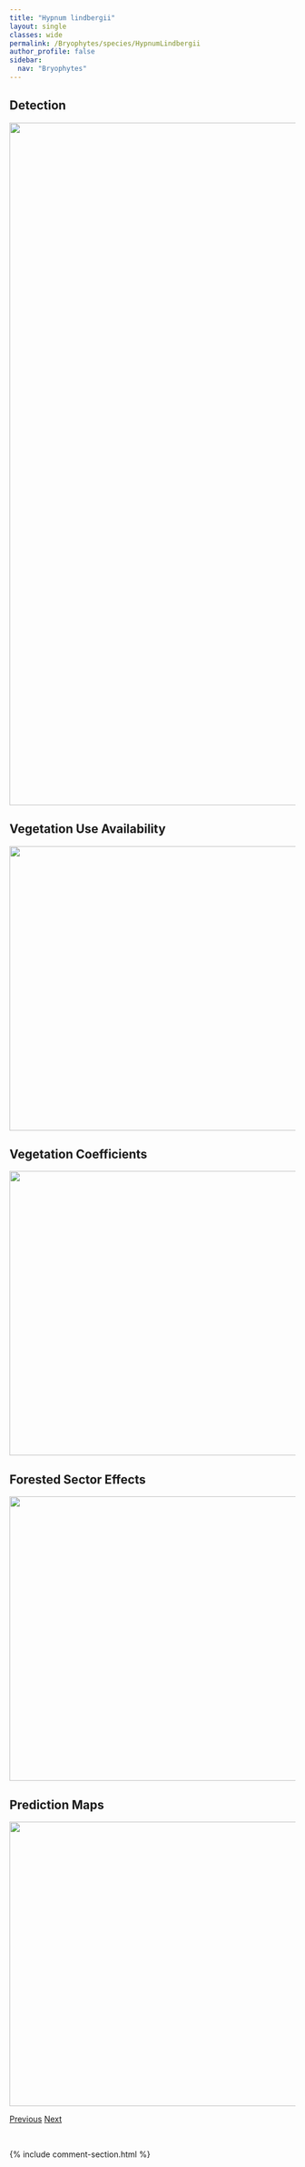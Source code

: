 ```yaml
---
title: "Hypnum lindbergii"
layout: single
classes: wide
permalink: /Bryophytes/species/HypnumLindbergii
author_profile: false
sidebar:
  nav: "Bryophytes"
---
```


<h2>Detection</h2>

<a href="https://drive.google.com/uc?export=view&id=1VSim2-ESxect2Bp4V-wcQIR9b5XkJCbD">
<img src="https://drive.google.com/uc?export=view&id=1VSim2-ESxect2Bp4V-wcQIR9b5XkJCbD" height = "1200" width = "800">
</a>


<h2>Vegetation Use Availability</h2>

<a href="https://drive.google.com/uc?export=view&id=1XR3IRNbfgsJxrYndhlgGzaWDkCZHQwCK">
<img src="https://drive.google.com/uc?export=view&id=1XR3IRNbfgsJxrYndhlgGzaWDkCZHQwCK" height = "500" width = "1000">
</a>


<h2>Vegetation Coefficients</h2>

<a href="https://drive.google.com/uc?export=view&id=1voS8N7-KOo13gxNR_3-qVMZRWVPfRlhO">
<img src="https://drive.google.com/uc?export=view&id=1voS8N7-KOo13gxNR_3-qVMZRWVPfRlhO" height = "500" width = "1000">
</a>


<h2>Forested Sector Effects</h2>

<a href="https://drive.google.com/uc?export=view&id=1O3FaW4_od-LoM_jc8F9eexwfdkw-GLhv">
<img src="https://drive.google.com/uc?export=view&id=1O3FaW4_od-LoM_jc8F9eexwfdkw-GLhv" height = "500" width = "1000">
</a>


<h2>Prediction Maps</h2>

<a href="https://drive.google.com/uc?export=view&id=1_I8qhludUSU1Irfng19Dw3qZp9mjbTi7">
<img src="https://drive.google.com/uc?export=view&id=1_I8qhludUSU1Irfng19Dw3qZp9mjbTi7" height = "500" width = "1000">
</a>


<a href="/DevelopmentWebsite/Bryophytes/species/CampyliadelphusChrysophyllus" class="pagination--pager" title="Campyliadelphus chrysophyllus">Previous</a> <a href="/DevelopmentWebsite/Bryophytes/species/HygroamblystegiumVarium" class="pagination--pager" title="Hygroamblystegium varium">Next</a>

<p>&nbsp;</p>

{% include comment-section.html %}
